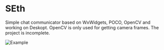 # SEth
Simple chat communicator based on WxWidgets, POCO, OpenCV and working on Deskopt.
OpenCV is only used for getting camera frames.
The project is incomplete.

![Example](https://user-images.githubusercontent.com/56204587/78107444-c35c2880-73f5-11ea-8a85-5f16c69c9504.png)
